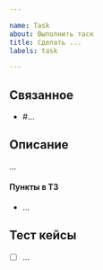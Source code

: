 ```yaml
---

name: Task
about: Выполнить таск
title: Сделать ...
labels: task

---
```


## Связанное

- #...

## Описание

...

#### Пункты в ТЗ

- ...

## Тест кейсы

- [ ] ...
